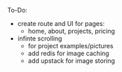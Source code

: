 To-Do:
- create route and UI for pages:
    - home, about, projects, pricing
- infinte scrolling
    - for project examples/pictures
    - add redis for image caching
    - add upstack for image storing
